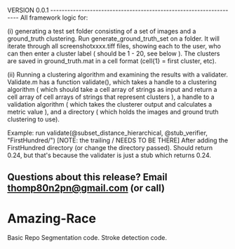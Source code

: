 VERSION 0.0.1 -------------------------------------------------------------------
All framework logic for:

(i) generating a test set folder consisting of a set of
  images and a ground_truth clustering. Run generate_ground_truth_set on a folder.
  It will iterate through all screenshotxxxx.tiff files, showing each to the user,
  who can then enter a cluster label ( should be 1 - 20, see below ). The clusters
  are saved in ground_truth.mat in a cell format (cell{1} = first cluster, etc).

(ii) Running a clustering algorithm and examining the results with a validater.
     Validate.m has a function validate(), which takes a handle to a clustering
     algorithm ( which should take a cell array of strings as input and return
     a cell array of cell arrays of strings that represent clusters ), a handle to
     a validation algorithm ( which takes the clusterer output and calculates a 
     metric value ), and a directory ( which holds the images and ground truth
     clustering to use). 

Example: run validate(@subset_distance_hierarchical, @stub_verifier, "FirstHundred/")
	 [NOTE: the trailing / NEEDS TO BE THERE]
   After adding the FirstHundred directory (or change the directory passed). Should
   return 0.24, but that's because the validater is just a stub which returns 0.24.

Questions about this release? Email thomp80n2pn@gmail.com (or call)
---------------------------------------------------------------------------------

# Amazing-Race
Basic Repo
Segmentation code.
Stroke detection code.
